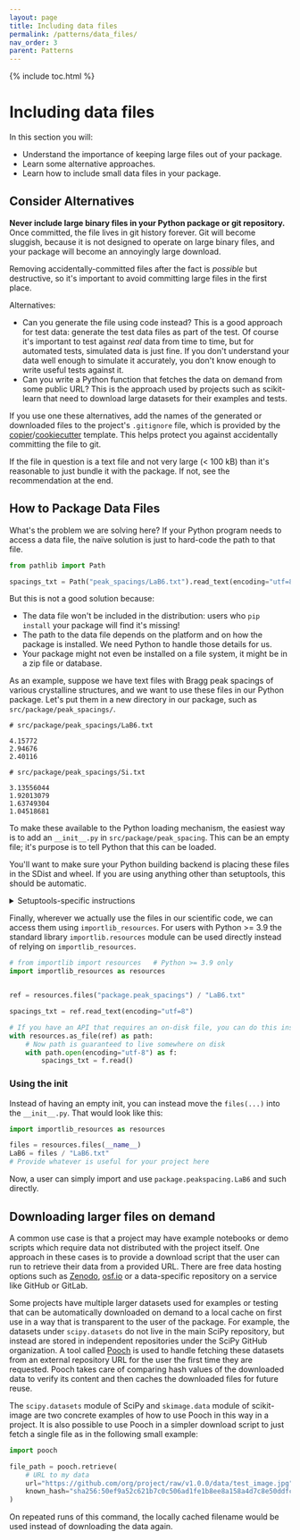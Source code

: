 ```yaml
---
layout: page
title: Including data files
permalink: /patterns/data_files/
nav_order: 3
parent: Patterns
---
```


{% include toc.html %}

# Including data files

In this section you will:

- Understand the importance of keeping large files out of your package.
- Learn some alternative approaches.
- Learn how to include small data files in your package.

## Consider Alternatives

**Never include large binary files in your Python package or git repository.**
Once committed, the file lives in git history forever. Git will become sluggish,
because it is not designed to operate on large binary files, and your package
will become an annoyingly large download.

Removing accidentally-committed files after the fact is _possible_ but
destructive, so it's important to avoid committing large files in the first
place.

Alternatives:

- Can you generate the file using code instead? This is a good approach for test
  data: generate the test data files as part of the test. Of course it's
  important to test against _real_ data from time to time, but for automated
  tests, simulated data is just fine. If you don't understand your data well
  enough to simulate it accurately, you don't know enough to write useful tests
  against it.
- Can you write a Python function that fetches the data on demand from some
  public URL? This is the approach used by projects such as scikit-learn that
  need to download large datasets for their examples and tests.

If you use one these alternatives, add the names of the generated or downloaded
files to the project's `.gitignore` file, which is provided by the
[copier][]/[cookiecutter][] template. This helps protect you against
accidentally committing the file to git.

If the file in question is a text file and not very large (\< 100 kB) than it's
reasonable to just bundle it with the package. If not, see the recommendation at
the end.

## How to Package Data Files

What's the problem we are solving here? If your Python program needs to access a
data file, the naïve solution is just to hard-code the path to that file.

```python
from pathlib import Path

spacings_txt = Path("peak_spacings/LaB6.txt").read_text(encoding="utf=8")
```

But this is not a good solution because:

- The data file won't be included in the distribution: users who `pip install`
  your package will find it's missing!
- The path to the data file depends on the platform and on how the package is
  installed. We need Python to handle those details for us.
- Your package might not even be installed on a file system, it might be in a
  zip file or database.

As an example, suppose we have text files with Bragg peak spacings of various
crystalline structures, and we want to use these files in our Python package.
Let's put them in a new directory in our package, such as
`src/package/peak_spacings/`.

```text
# src/package/peak_spacings/LaB6.txt

4.15772
2.94676
2.40116
```

```text
# src/package/peak_spacings/Si.txt

3.13556044
1.92013079
1.63749304
1.04518681
```

To make these available to the Python loading mechanism, the easiest way is to
add an `__init__.py` in `src/package/peak_spacing`. This can be an empty file;
it's purpose is to tell Python that this can be loaded.

You'll want to make sure your Python building backend is placing these files in
the SDist and wheel. If you are using anything other than setuptools, this
should be automatic.

<details markdown="1"><summary>Setuptools-specific instructions</summary>

There are two ways to include data files in setuptools. You can either list the
package data explicitly:

```ini
# setup.cfg
[options.package_data]
package.peak_spacings =
    *.txt
```

**Or**, you can use automatic data inclusion (this is the default if you use
`pyproject.toml` `[project]` config in Setuptools 61+):

```ini
[options]
include_package_data = True
```

But then you'll need to _also_ make sure the files are in the SDist, too:

```text
# MANIFEST.in
include src/package/peak_spacings/*.txt
```

</details>

Finally, wherever we actually use the files in our scientific code, we can
access them using `importlib_resources`. For users with Python >= 3.9 the
standard library `importlib.resources` module can be used directly instead of
relying on `importlib_resources`.

```python
# from importlib import resources   # Python >= 3.9 only
import importlib_resources as resources


ref = resources.files("package.peak_spacings") / "LaB6.txt"

spacings_txt = ref.read_text(encoding="utf=8")

# If you have an API that requires an on-disk file, you can do this instead:
with resources.as_file(ref) as path:
    # Now path is guaranteed to live somewhere on disk
    with path.open(encoding="utf-8") as f:
        spacings_txt = f.read()
```

### Using the init

Instead of having an empty init, you can instead move the `files(...)` into the
`__init__.py`. That would look like this:

```python
import importlib_resources as resources

files = resources.files(__name__)
LaB6 = files / "LaB6.txt"
# Provide whatever is useful for your project here
```

Now, a user can simply import and use `package.peakspacing.LaB6` and such
directly.

## Downloading larger files on demand

A common use case is that a project may have example notebooks or demo scripts
which require data not distributed with the project itself. One approach in
these cases is to provide a download script that the user can run to retrieve
their data from a provided URL. There are free data hosting options such as
[Zenodo][], [osf.io][] or a data-specific repository on a service like GitHub or
GitLab.

Some projects have multiple larger datasets used for examples or testing that
can be automatically downloaded on demand to a local cache on first use in a way
that is transparent to the user of the package. For example, the datasets under
`scipy.datasets` do not live in the main SciPy repository, but instead are
stored in independent repositories under the SciPy GitHub organization. A tool
called [Pooch][] is used to handle fetching these datasets from an external
repository URL for the user the first time they are requested. Pooch takes care
of comparing hash values of the downloaded data to verify its content and then
caches the downloaded files for future reuse.

The `scipy.datasets` module of SciPy and `skimage.data` module of scikit-image
are two concrete examples of how to use Pooch in this way in a project. It is
also possible to use Pooch in a simpler download script to just fetch a single
file as in the following small example:

```py
import pooch

file_path = pooch.retrieve(
    # URL to my data
    url="https://github.com/org/project/raw/v1.0.0/data/test_image.jpg",
    known_hash="sha256:50ef9a52c621b7c0c506ad1fe1b8ee8a158a4d7c8e50ddfce1e273a422dca3f9",
)
```

On repeated runs of this command, the locally cached filename would be used
instead of downloading the data again.

<!-- prettier-ignore-start -->
[importlib_resources]: https://importlib-resources.readthedocs.io/en/latest/
[osf.io]: https://osf.io/
[pooch]: https://www.fatiando.org/pooch/latest/
[zenodo]: https://zenodo.org/
[copier]: https://copier.readthedocs.io
[cookiecutter]: https://cookiecutter.readthedocs.io
<!-- prettier-ignore-end -->
